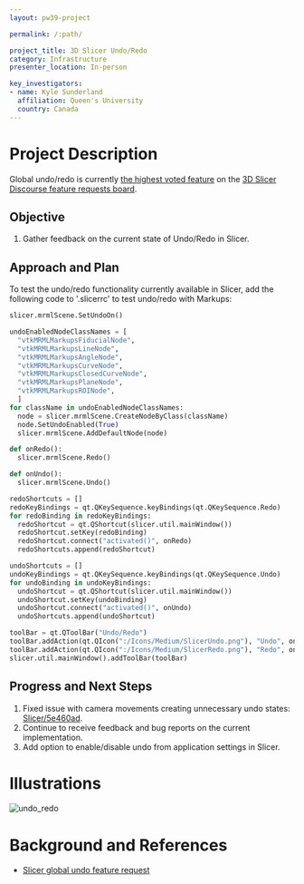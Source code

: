 ```yaml
---
layout: pw39-project

permalink: /:path/

project_title: 3D Slicer Undo/Redo
category: Infrastructure
presenter_location: In-person

key_investigators:
- name: Kyle Sunderland
  affiliation: Queen's University
  country: Canada
---
```


# Project Description

Global undo/redo is currently [the highest voted feature](https://discourse.slicer.org/t/is-it-possible-to-add-a-global-undo-button/16859) on the [3D Slicer Discourse feature requests board](https://discourse.slicer.org/c/support/feature-requests/9).

## Objective

<!-- Describe here WHAT you would like to achieve (what you will have as end result). -->

1. Gather feedback on the current state of Undo/Redo in Slicer.

## Approach and Plan

<!-- Describe here HOW you would like to achieve the objectives stated above. -->

To test the undo/redo functionality currently available in Slicer, add the following code to '.slicerrc' to test undo/redo with Markups:

```python
slicer.mrmlScene.SetUndoOn()

undoEnabledNodeClassNames = [
  "vtkMRMLMarkupsFiducialNode",
  "vtkMRMLMarkupsLineNode",
  "vtkMRMLMarkupsAngleNode",
  "vtkMRMLMarkupsCurveNode",
  "vtkMRMLMarkupsClosedCurveNode",
  "vtkMRMLMarkupsPlaneNode",
  "vtkMRMLMarkupsROINode",
  ]
for className in undoEnabledNodeClassNames:
  node = slicer.mrmlScene.CreateNodeByClass(className)
  node.SetUndoEnabled(True)
  slicer.mrmlScene.AddDefaultNode(node)

def onRedo():
  slicer.mrmlScene.Redo()

def onUndo():
  slicer.mrmlScene.Undo()

redoShortcuts = []
redoKeyBindings = qt.QKeySequence.keyBindings(qt.QKeySequence.Redo)
for redoBinding in redoKeyBindings:
  redoShortcut = qt.QShortcut(slicer.util.mainWindow())
  redoShortcut.setKey(redoBinding)
  redoShortcut.connect("activated()", onRedo)
  redoShortcuts.append(redoShortcut)

undoShortcuts = []
undoKeyBindings = qt.QKeySequence.keyBindings(qt.QKeySequence.Undo)
for undoBinding in undoKeyBindings:
  undoShortcut = qt.QShortcut(slicer.util.mainWindow())
  undoShortcut.setKey(undoBinding)
  undoShortcut.connect("activated()", onUndo)
  undoShortcuts.append(undoShortcut)

toolBar = qt.QToolBar("Undo/Redo")
toolBar.addAction(qt.QIcon(":/Icons/Medium/SlicerUndo.png"), "Undo", onUndo)
toolBar.addAction(qt.QIcon(":/Icons/Medium/SlicerRedo.png"), "Redo", onRedo)
slicer.util.mainWindow().addToolBar(toolBar)
```

## Progress and Next Steps

<!-- Update this section as you make progress, describing of what you have ACTUALLY DONE.
     If there are specific steps that you could not complete then you can describe them here, too. -->

1. Fixed issue with camera movements creating unnecessary undo states: [Slicer/5e460ad](https://github.com/Slicer/Slicer/commit/5e460add5b9163fb2f80e33037624c97f5b4d7f4).
2. Continue to receive feedback and bug reports on the current implementation.
3. Add option to enable/disable undo from application settings in Slicer. 

# Illustrations

<!-- Add pictures and links to videos that demonstrate what has been accomplished.
![Description of picture](Example2.jpg)
![Some more images](Example2.jpg)
-->
![undo_redo](https://github.com/NA-MIC/ProjectWeek/assets/9222709/13bc6fc2-c93d-41b0-b25c-c24b996c867d)

# Background and References

- [Slicer global undo feature request](https://discourse.slicer.org/t/is-it-possible-to-add-a-global-undo-button/16859)
